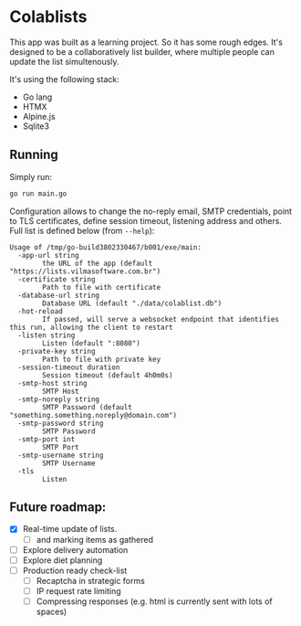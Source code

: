 # Colablists
This app was built as a learning project. So it has some rough edges.
It's designed to be a collaboratively list builder, where multiple people
can update the list simultenously. 

It's using the following stack:
- Go lang
- HTMX
- Alpine.js
- Sqlite3

## Running

Simply run:

```bash
go run main.go
```

Configuration allows to change the no-reply email, SMTP credentials, point to TLS certificates, define session timeout, listening address and others. Full list is defined below (from `--help`):

```
Usage of /tmp/go-build3802330467/b001/exe/main:
  -app-url string
    	the URL of the app (default "https://lists.vilmasoftware.com.br")
  -certificate string
    	Path to file with certificate
  -database-url string
    	Database URL (default "./data/colablist.db")
  -hot-reload
    	If passed, will serve a websocket endpoint that identifies this run, allowing the client to restart
  -listen string
    	Listen (default ":8080")
  -private-key string
    	Path to file with private key
  -session-timeout duration
    	Session timeout (default 4h0m0s)
  -smtp-host string
    	SMTP Host
  -smtp-noreply string
    	SMTP Password (default "something.something.noreply@domain.com")
  -smtp-password string
    	SMTP Password
  -smtp-port int
    	SMTP Port
  -smtp-username string
    	SMTP Username
  -tls
    	Listen
```


## Future roadmap:

- [x] Real-time update of lists.
    - [ ] and marking items as gathered
- [ ] Explore delivery automation
- [ ] Explore diet planning
- [ ] Production ready check-list
    - [ ] Recaptcha in strategic forms
    - [ ] IP request rate limiting
    - [ ] Compressing responses (e.g. html is currently sent with lots of spaces)
